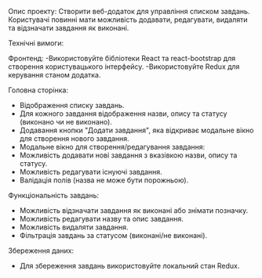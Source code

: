 Опис проекту: Створити веб-додаток для управління списком завдань. Користувачі
повинні мати можливість додавати, редагувати, видаляти та відзначати завдання як
виконані.

Технічні вимоги:

Фронтенд: -Використовуйте бібліотеки React та react-bootstrap для створення
користувацького інтерфейсу. -Використовуйте Redux для керування станом додатка.

Головна сторінка:

- Відображення списку завдань.
- Для кожного завдання відображення назви, опису та статусу (виконано чи не
  виконано).
- Додавання кнопки "Додати завдання", яка відкриває модальне вікно для створення
  нового завдання.
- Модальне вікно для створення/редагування завдання:
- Можливість додавати нові завдання з вказівкою назви, опису та статусу.
- Можливість редагувати існуючі завдання.
- Валідація полів (назва не може бути порожньою).

Функціональність завдань:

- Можливість відзначати завдання як виконані або знімати позначку.
- Можливість редагувати назву та опис завдання.
- Можливість видаляти завдання.
- Фільтрація завдань за статусом (виконані/не виконані).

Збереження даних:

- Для збереження завдань використовуйте локальний стан Redux.
